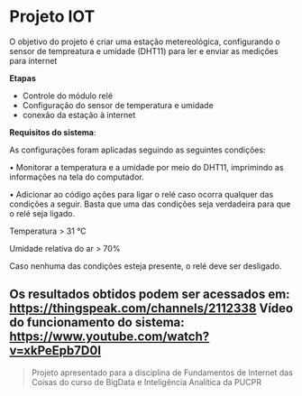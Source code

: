 # Projeto IOT
O objetivo do projeto é criar uma estação metereológica, configurando o sensor de tempreatura e umidade (DHT11) para ler e enviar as medições para internet

**Etapas**
* Controle do módulo relé
* Configuração do sensor de temperatura e umidade
* conexão da estação à internet

**Requisitos do sistema**:

As configurações foram aplicadas seguindo as seguintes condições:

•	Monitorar a temperatura e a umidade por meio do DHT11, imprimindo as informações na tela do computador.

•	Adicionar ao código ações para ligar o relé caso ocorra qualquer das condições a seguir. Basta que uma das condições seja verdadeira para que o relé seja ligado. 

Temperatura > 31 °C 

Umidade relativa do ar > 70% 

Caso nenhuma das condições esteja presente, o relé deve ser desligado.

Os resultados obtidos podem ser acessados em: https://thingspeak.com/channels/2112338
Vídeo do funcionamento do sistema: https://www.youtube.com/watch?v=xkPeEpb7D0I
----- 

> Projeto apresentado para a disciplina de Fundamentos de Internet das Coisas do curso de BigData e Inteligência Analítica da PUCPR
